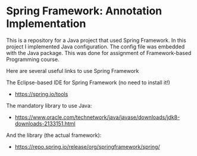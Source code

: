 # Spring Framework: Annotation Implementation

This is a repository for a Java project that used Spring Framework. In this project I implemented Java configuration. The config file was embedded with the Java package.
This was done for assignment of Framework-based Programming course.

Here are several useful links to use Spring Framework

The Eclipse-based IDE for Spring Framework (no need to install it!)
  - https://spring.io/tools

The mandatory library to use Java:
  - https://www.oracle.com/technetwork/java/javase/downloads/jdk8-downloads-2133151.html

And the library (the actual framework):
  - https://repo.spring.io/release/org/springframework/spring/
